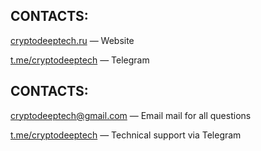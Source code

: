 ## CONTACTS:

[cryptodeeptech.ru](https://cryptodeeptech.ru)   — Website

[t.me/cryptodeeptech](https://t.me/cryptodeeptech) — Telegram 


## CONTACTS:

cryptodeeptech@gmail.com — Email mail for all questions

[t.me/cryptodeeptech](https://t.me/cryptodeep_tech) — Technical support via Telegram

